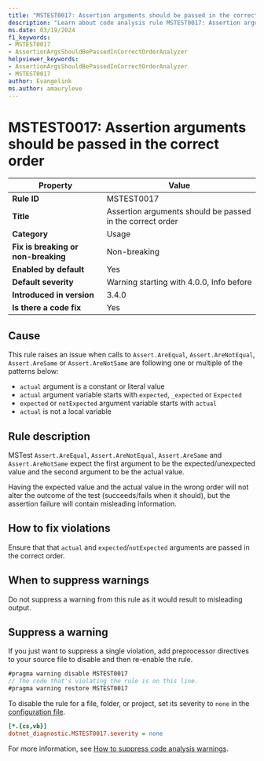 ```yaml
---
title: "MSTEST0017: Assertion arguments should be passed in the correct order"
description: "Learn about code analysis rule MSTEST0017: Assertion arguments should be passed in the correct order"
ms.date: 03/19/2024
f1_keywords:
- MSTEST0017
- AssertionArgsShouldBePassedInCorrectOrderAnalyzer
helpviewer_keywords:
- AssertionArgsShouldBePassedInCorrectOrderAnalyzer
- MSTEST0017
author: Evangelink
ms.author: amauryleve
---
```

# MSTEST0017: Assertion arguments should be passed in the correct order

| Property                            | Value                                                               |
|-------------------------------------|---------------------------------------------------------------------|
| **Rule ID**                         | MSTEST0017                                                          |
| **Title**                           | Assertion arguments should be passed in the correct order           |
| **Category**                        | Usage                                                               |
| **Fix is breaking or non-breaking** | Non-breaking                                                        |
| **Enabled by default**              | Yes                                                                 |
| **Default severity**                | Warning starting with 4.0.0, Info before                             |
| **Introduced in version**           | 3.4.0                                                               |
| **Is there a code fix**             | Yes                                                                 |

## Cause

This rule raises an issue when calls to `Assert.AreEqual`, `Assert.AreNotEqual`, `Assert.AreSame` or `Assert.AreNotSame` are following one or multiple of the patterns below:

- `actual` argument is a constant or literal value
- `actual` argument variable starts with `expected`, `_expected` or `Expected`
- `expected` or `notExpected` argument variable starts with `actual`
- `actual` is not a local variable

## Rule description

MSTest `Assert.AreEqual`, `Assert.AreNotEqual`, `Assert.AreSame` and `Assert.AreNotSame` expect the first argument to be the expected/unexpected value and the second argument to be the actual value.

Having the expected value and the actual value in the wrong order will not alter the outcome of the test (succeeds/fails when it should), but the assertion failure will contain misleading information.

## How to fix violations

Ensure that that `actual` and `expected`/`notExpected` arguments are passed in the correct order.

## When to suppress warnings

Do not suppress a warning from this rule as it would result to misleading output.

## Suppress a warning

If you just want to suppress a single violation, add preprocessor directives to your source file to disable and then re-enable the rule.

```csharp
#pragma warning disable MSTEST0017
// The code that's violating the rule is on this line.
#pragma warning restore MSTEST0017
```

To disable the rule for a file, folder, or project, set its severity to `none` in the [configuration file](../../../fundamentals/code-analysis/configuration-files.md).

```ini
[*.{cs,vb}]
dotnet_diagnostic.MSTEST0017.severity = none
```

For more information, see [How to suppress code analysis warnings](../../../fundamentals/code-analysis/suppress-warnings.md).
